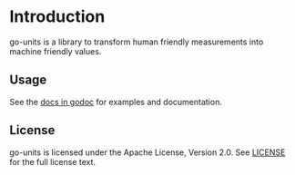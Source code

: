 # Introduction

go-units is a library to transform human friendly measurements into machine friendly values.

## Usage

See the [docs in godoc](https://godoc.org/github.com/docker/go-units) for examples and documentation.

## License

go-units is licensed under the Apache License, Version 2.0. See [LICENSE](LICENSE) for the full license text.
